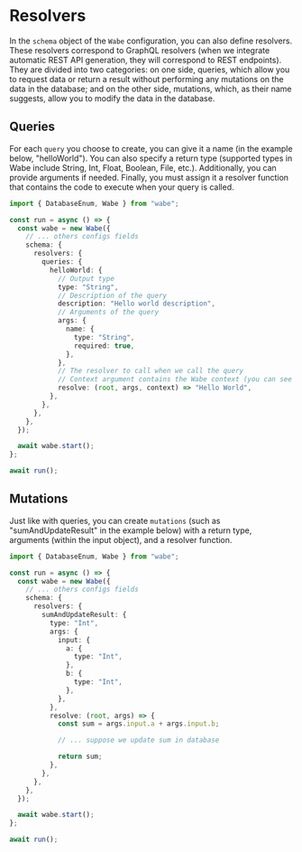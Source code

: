 # Resolvers

In the `schema` object of the `Wabe` configuration, you can also define resolvers. These resolvers correspond to GraphQL resolvers (when we integrate automatic REST API generation, they will correspond to REST endpoints). They are divided into two categories: on one side, queries, which allow you to request data or return a result without performing any mutations on the data in the database; and on the other side, mutations, which, as their name suggests, allow you to modify the data in the database.

## Queries

For each `query` you choose to create, you can give it a name (in the example below, "helloWorld"). You can also specify a return type (supported types in Wabe include String, Int, Float, Boolean, File, etc.). Additionally, you can provide arguments if needed. Finally, you must assign it a resolver function that contains the code to execute when your query is called.

```ts
import { DatabaseEnum, Wabe } from "wabe";

const run = async () => {
  const wabe = new Wabe({
    // ... others configs fields
    schema: {
      resolvers: {
        queries: {
          helloWorld: {
            // Output type
            type: "String",
            // Description of the query
            description: "Hello world description",
            // Arguments of the query
            args: {
              name: {
                type: "String",
                required: true,
              },
            },
            // The resolver to call when we call the query
            // Context argument contains the Wabe context (you can see more information about it in the Context sections in Wabe notions)
            resolve: (root, args, context) => "Hello World",
          },
        },
      },
    },
  });

  await wabe.start();
};

await run();
```

## Mutations

Just like with queries, you can create `mutations` (such as "sumAndUpdateResult" in the example below) with a return type, arguments (within the input object), and a resolver function.

```ts
import { DatabaseEnum, Wabe } from "wabe";

const run = async () => {
  const wabe = new Wabe({
    // ... others configs fields
    schema: {
      resolvers: {
        sumAndUpdateResult: {
          type: "Int",
          args: {
            input: {
              a: {
                type: "Int",
              },
              b: {
                type: "Int",
              },
            },
          },
          resolve: (root, args) => {
            const sum = args.input.a + args.input.b;

            // ... suppose we update sum in database

            return sum;
          },
        },
      },
    },
  });

  await wabe.start();
};

await run();
```
